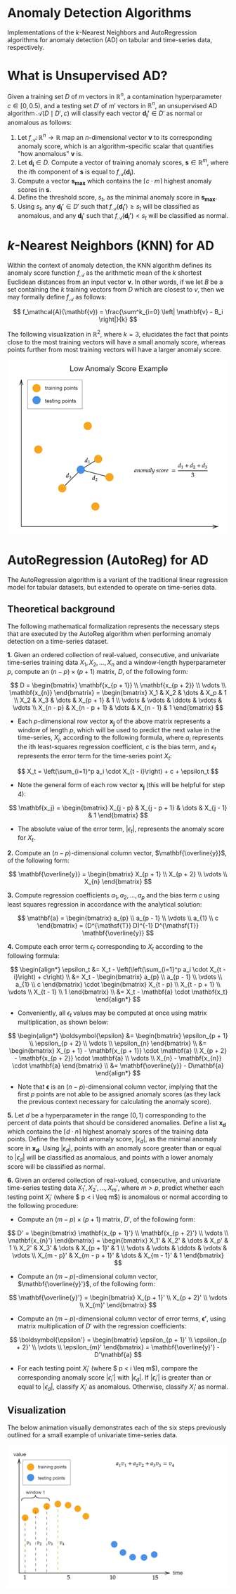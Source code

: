# Anomaly Detection Algorithms

Implementations of the $k$-Nearest Neighbors and AutoRegression
algorithms for anomaly detection (AD) on tabular and time-series data,
respectively.

# What is Unsupervised AD?

Given a training set $D$ of $m$ vectors in $\mathbb{R}^n$, a contamination
hyperparameter $c \in [0, 0.5)$, and a testing set $D'$ of $m'$ vectors in
$\mathbb{R}^n$, an unsupervised AD algorithm $\mathcal{A}(D \mid D', c)$ will
classify each vector $\mathbf{d_i'} \in D'$ as normal or anomalous as follows:

1. Let $f_\mathcal{A} \colon \mathbb{R}^n \to \mathbb{R}$ map an $n$-dimensional
vector $\mathbf{v}$ to its corresponding anomaly score, which is an
algorithm-specific scalar that quantifies "how anomalous" $\mathbf{v}$ is.
2. Let $\mathbf{d_i} \in D$. Compute a vector of training anomaly scores,
$\mathbf{s} \in \mathbb{R}^m$, where the $i\text{th}$ component of $\mathbf{s}$
is equal to $f_\mathcal{A}(\mathbf{d_i})$.
3. Compute a vector $\mathbf{s_{max}}$ which contains the
${\lceil c \cdot m \rceil}$ highest anomaly scores in $\mathbf{s}$.
4. Define the threshold score, $s_t$, as the minimal anomaly score in
$\mathbf{s_{max}}$.
5. Using $s_t$, any $\mathbf{d_i'} \in D'$ such that
$f_\mathcal{A}(\mathbf{d_i'}) \geq s_t$ will be classified as anomalous, and any
$\mathbf{d_i'}$ such that $f_\mathcal{A}(\mathbf{d_i'}) < s_t$ will be
classified as normal.

# $k$-Nearest Neighbors (KNN) for AD

Within the context of anomaly detection, the KNN algorithm defines its anomaly
score function $f_\mathcal{A}$ as the arithmetic mean of the $k$ shortest
Euclidean distances from an input vector $\mathbf{v}$. In other words, if we let
$B$ be a set containing the $k$ training vectors from $D$ which are closest
to $v$, then we may formally define $f_\mathcal{A}$ as follows:

$$
    f_\mathcal{A}(\mathbf{v}) = \frac{\sum^k_{i=0} \left| \mathbf{v} - B_i \right|}{k}
$$

The following visualization in $\mathbb{R}^2$, where $k=3$, elucidates the fact
that points close to the most training vectors will have a small anomaly score,
whereas points further from most training vectors will have a larger anomaly
score.

![knn](./Images/knn.gif)

# AutoRegression (AutoReg) for AD

The AutoRegression algorithm is a variant of the traditional linear regression
model for tabular datasets, but extended to operate on time-series data.

## Theoretical background

The following mathematical formalization represents the necessary steps that are
executed by the AutoReg algorithm when performing anomaly detection on a
time-series dataset.

**1.** Given an ordered collection of real-valued, consecutive, and univariate time-series training data $X_1, X_2, \dots, X_n$ and a window-length hyperparameter $p$, compute an $(n - p) \times (p + 1)$ matrix, $D$, of the following form:

$$
    D = 
    \begin{bmatrix}
        \mathbf{x_{p + 1}} \\
        \mathbf{x_{p + 2}} \\
        \vdots \\
        \mathbf{x_{n}}
    \end{bmatrix}
    =
    \begin{bmatrix}
        X_1 & X_2 & \dots & X_p & 1 \\
        X_2 & X_3 & \dots & X_{p + 1} & 1 \\
        \vdots & \vdots & \ddots & \vdots & \vdots \\
        X_{n - p} & X_{n - p + 1} & \dots & X_{n - 1} & 1
    \end{bmatrix}
$$

- Each $p$-dimensional row vector $\mathbf{x_j}$ of the above matrix represents a window of length $p$, which will be used to predict the next value in the time-series, $X_{j}$, according to the following formula, where $a_i$ represents the ith least-squares regression coefficient, $c$ is the bias term, and $\epsilon_t$ represents the error term for the time-series point $X_t$:

$$
    X_t = \left(\sum_{i=1}^p a_i \cdot X_{t - i}\right) + c + \epsilon_t
$$

- Note the general form of each row vector $\mathbf{x_j}$ (this will be helpful for step 4):

$$
    \mathbf{x_j} = 
    \begin{bmatrix}
        X_{j - p} & X_{j - p + 1} & \dots & X_{j - 1} & 1 
    \end{bmatrix}
$$

- The absolute value of the error term, $|\epsilon_t|$, represents the anomaly score for $X_t$.

**2.** Compute an $(n - p)$-dimensional column vector, $\mathbf{\overline{y}}$, of the following form:

$$
    \mathbf{\overline{y}} = 
    \begin{bmatrix}
        X_{p + 1} \\
        X_{p + 2} \\
        \vdots \\
        X_{n}
    \end{bmatrix}
$$

**3.** Compute regression coefficients $a_1, a_2, \dots, a_p$ and the bias term $c$ using least squares regression in accordance with the analytical solution:

$$
    \mathbf{a} = 
    \begin{bmatrix}
        a_{p} \\
        a_{p - 1} \\
        \vdots \\
        a_{1} \\
        c
    \end{bmatrix}
    = (D^{\mathsf{T}} D)^{-1} D^{\mathsf{T}} \mathbf{\overline{y}}
$$

**4.** Compute each error term $\epsilon_t$ corresponding to $X_t$ according to the following formula:

$$
    \begin{align*}
        \epsilon_t &= X_t - \left(\left(\sum_{i=1}^p a_i \cdot X_{t - i}\right) + c\right) \\
        &= X_t - 
        \begin{bmatrix}
            a_{p} \\
            a_{p - 1} \\
            \vdots \\
            a_{1} \\
            c
        \end{bmatrix}
        \cdot
        \begin{bmatrix}
            X_{t - p} \\
            X_{t - p + 1} \\
            \vdots \\
            X_{t - 1} \\
            1
        \end{bmatrix} \\
        &= X_t - \mathbf{a} \cdot \mathbf{x_t}
    \end{align*}
$$

- Conveniently, all $\epsilon_t$ values may be computed at once using matrix multiplication, as shown below:

$$
    \begin{align*}
        \boldsymbol{\epsilon} &=
        \begin{bmatrix}
            \epsilon_{p + 1} \\
            \epsilon_{p + 2} \\
            \vdots \\
            \epsilon_{n}
        \end{bmatrix} \\
        &= 
        \begin{bmatrix}
            X_{p + 1} - \mathbf{x_{p + 1}} \cdot \mathbf{a} \\
            X_{p + 2} - \mathbf{x_{p + 2}} \cdot \mathbf{a} \\
            \vdots \\
            X_{n} - \mathbf{x_{n}} \cdot \mathbf{a}
        \end{bmatrix} \\
        &= \mathbf{\overline{y}} - D\mathbf{a}
    \end{align*}
$$

- Note that $\boldsymbol{\epsilon}$ is an $(n - p)$-dimensional column vector, implying that the first $p$ points are not able to be assigned anomaly scores (as they lack the previous context necessary for calculating the anomaly score).

**5.** Let $d$ be a hyperparameter in the range $(0, 1)$ corresponding to the percent of data points that should be considered anomalies. Define a list $\mathbf{x_d}$ which contains the $\lceil d \cdot n \rceil$ highest anomaly scores of the training data points. Define the threshold anomaly score, $|\epsilon_d|$, as the minimal anomaly score in $\mathbf{x_d}$. Using $|\epsilon_d|$, points with an anomaly score greater than or equal to $|\epsilon_d|$ will be classified as anomalous, and points with a lower anomaly score will be classified as normal.

**6.** Given an ordered collection of real-valued, consecutive, and univariate time-series testing data $X_1', X_2', \dots, X_m'$, where $m > p$, predict whether each testing point $X_i'$ (where $ p < i \leq m$) is anomalous or normal according to the following procedure:

- Compute an $(m - p) \times (p + 1)$ matrix, $D'$, of the following form:

$$
    D' = 
    \begin{bmatrix}
        \mathbf{x_{p + 1}'} \\
        \mathbf{x_{p + 2}'} \\
        \vdots \\
        \mathbf{x_{n}'}
    \end{bmatrix}
    =
    \begin{bmatrix}
        X_1' & X_2' & \dots & X_p' & 1 \\
        X_2' & X_3' & \dots & X_{p + 1}' & 1 \\
        \vdots & \vdots & \ddots & \vdots & \vdots \\
        X_{m - p}' & X_{m - p + 1}' & \dots & X_{m - 1}' & 1
    \end{bmatrix}
$$

- Compute an $(m - p)$-dimensional column vector, $\mathbf{\overline{y}'}$, of the following form:

$$
    \mathbf{\overline{y}'} = 
    \begin{bmatrix}
        X_{p + 1}' \\
        X_{p + 2}' \\
        \vdots \\
        X_{m}'
    \end{bmatrix}
$$

- Compute an $(m - p)$-dimensional column vector of error terms, $\boldsymbol{\epsilon'}$, using matrix multiplication of $D'$ with the regression coefficients:

$$
    \boldsymbol{\epsilon'} = 
    \begin{bmatrix}
            \epsilon_{p + 1}' \\
            \epsilon_{p + 2}' \\
            \vdots \\
            \epsilon_{m}'
        \end{bmatrix}
    = \mathbf{\overline{y}'} - D'\mathbf{a}
$$

- For each testing point $X_i'$ (where $ p < i \leq m$), compare the corresponding anomaly score $|\epsilon_i'|$ with $|\epsilon_d|$. If $|\epsilon_i'|$ is greater than or equal to $|\epsilon_d|$, classify $X_i'$ as anomalous. Otherwise, classify $X_i'$ as normal.

## Visualization

The below animation visually demonstrates each of the six steps previously
outlined for a small example of univariate time-series data.

![autoreg](./Images/autoreg.gif)